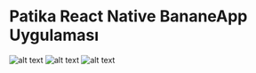 # Patika React Native BananeApp Uygulaması

![alt text](https://i.hizliresim.com/5p9oo4f.JPG)                   ![alt text](https://i.hizliresim.com/58dllkk.JPG)
![alt text](https://i.hizliresim.com/rk30hne.JPG)
